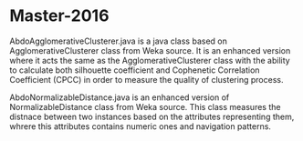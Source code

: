 # Master-2016
AbdoAgglomerativeClusterer.java is a java class based on AgglomerativeClusterer class from Weka source. It is an enhanced version where it acts the same as the AgglomerativeClusterer class with the ability to calculate both silhouette coefficient and Cophenetic Correlation Coefficient (CPCC) in order to measure the quality of clustering process.

AbdoNormalizableDistance.java is an enhanced version of NormalizableDistance class from Weka source. This class measures the distnace between two instances based on the attributes representing them, whrere this attributes contains numeric ones and navigation patterns.
